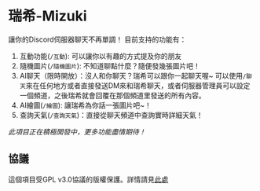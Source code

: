 # 瑞希-Mizuki
讓你的Discord伺服器聊天不再單調！
目前支持的功能有：

1. 互動功能(`/互動`): 可以讓你以有趣的方式提及你的朋友
2. 隨機圖片(`/隨機圖片`): 不知道聊點什麼？隨便發幾張圖片吧！
3. AI聊天（限時開放）：沒人和你聊天？瑞希可以跟你一起聊天喔~ 可以使用`/聊天`來在任何地方或者直接發送DM來和瑞希聊天，或者伺服器管理員可以設定一個頻道，之後瑞希就會回覆在那個頻道里發送的所有內容。
5. AI繪圖(`/繪圖`): 讓瑞希為你話一張圖片吧~！
6. 查詢天氣(`/查詢天氣`)：直接從聊天頻道中查詢實時詳細天氣！

*此項目正在積極開發中，更多功能盡情期待！*
## 協議
這個項目受GPL v3.0協議的版權保護。詳情請見[此處](LICENSE)